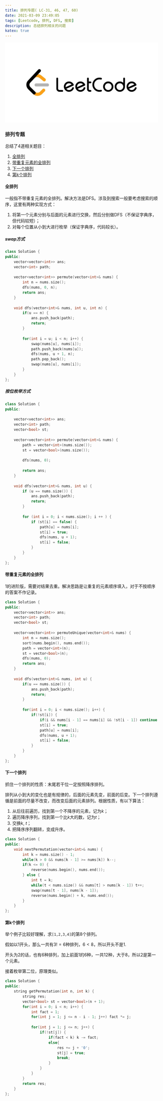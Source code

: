 ```yaml
---
title: 排列专题( LC-31, 46, 47, 60)
date: 2021-03-09 23:49:05
tags: [Leetcode, 排列, DFS, 搜索]
description: 总结排列相关的问题
katex: true
---
```


![LC](/images/Leetcode.jpg)

<!--more-->

###  排列专题

总结了4道相关题目：
1. [全排列](https://leetcode-cn.com/problems/permutations/)
2. [带重复元素的全排列](https://leetcode-cn.com/problems/permutations-ii/)
3. [下一个排列](https://leetcode-cn.com/problems/permutations-ii/)
4. [第k个排列](https://leetcode-cn.com/problems/permutation-sequence/)

#### 全排列

一般指不带重复元素的全排列。解决方法是DFS。涉及到搜索一般要考虑搜索的顺序，这里有两种实现方式：
1. 将第一个元素分别与后面的元素进行交换，然后分别做DFS（不保证字典序，但代码较短）；
2. 对每个位置从小到大进行枚举（保证字典序，代码较长）。

##### swap方式
```cpp
class Solution {
public:
    vector<vector<int>> ans;
    vector<int> path;

    vector<vector<int>> permute(vector<int>& nums) {
        int n = nums.size();
        dfs(nums, 0, n);
        return ans;
    }

    void dfs(vector<int>& nums, int u, int n) {
        if(u == n) {
            ans.push_back(path);
            return;
        }

        for(int i = u; i < n; i++) {
            swap(nums[u], nums[i]);
            path.push_back(nums[u]);
            dfs(nums, u + 1, n);
            path.pop_back();
            swap(nums[u], nums[i]);
        }
    }
};
```

##### 按位枚举方式

```cpp
class Solution {
public:

    vector<vector<int>> ans;
    vector<int> path;
    vector<bool> st;

    vector<vector<int>> permute(vector<int>& nums) {
        path = vector<int>(nums.size());
        st = vector<bool>(nums.size());

        dfs(nums, 0);

        return ans;
    }

    void dfs(vector<int>& nums, int u) {
        if (u == nums.size()) {
            ans.push_back(path);
            return;
        }

        for (int i = 0; i < nums.size(); i ++ ) {
            if (st[i] == false) {
                path[u] = nums[i];
                st[i] = true;
                dfs(nums, u + 1);
                st[i] = false;
            }
        }
    }
};
```

#### 带重复元素的全排列

1的进阶版，需要对结果去重。解决思路是让重复的元素顺序填入，对于不按顺序的答案不作记录。

```cpp
class Solution {
public:
    vector<vector<int>> ans;
    vector<int> path;
    vector<bool> st;

    vector<vector<int>> permuteUnique(vector<int>& nums) {
        int n = nums.size();
        sort(nums.begin(), nums.end());
        path = vector<int>(n);
        st = vector<bool>(n);
        dfs(nums, 0);
        return ans;
    }

    void dfs(vector<int>& nums, int u) {
        if(u == nums.size()) {
            ans.push_back(path);
            return;
        }

        for(int i = 0; i < nums.size(); i++) {
            if(!st[i]) {
                if(i && nums[i - 1] == nums[i] && !st[i - 1]) continue; // 前一个相同元素还没被用，所以当前元素不能用（我大哥还没出场，小弟我自然不能出场，不然让大哥多没牌面）
                st[i] = true;
                path[u] = nums[i];
                dfs(nums, u + 1);
                st[i] = false;
            }
        }
    }
};
```

#### 下一个排列

抓住一个排列的性质：末尾若干位一定按照降序排列。

排列从小到大的变化也是有规律的，后面的元素先变，前面的后变。下一个排列遵循是前面的尽量不改变，而改变后面的元素排列。根据性质，有以下算法：

1. 从后往前遍历，找到第一个不降序的元素，记为$k$；
2. 遍历降序序列，找到第一个比$k$大的数，记为$t$；
3. 交换$k$, $t$；
4. 把降序序列翻转，变成升序。

```cpp
class Solution {
public:
    void nextPermutation(vector<int>& nums) {
        int k = nums.size() - 1;
        while(k > 0 && nums[k - 1] >= nums[k]) k--;
        if(k <= 0) {
            reverse(nums.begin(), nums.end());
        } else {
            int t = k;
            while(t < nums.size() && nums[t] > nums[k - 1]) t++;
            swap(nums[t - 1], nums[k - 1]);
            reverse(nums.begin() + k, nums.end());
        }
    }
};
```

#### 第k个排列

举个例子比较好理解，求`[1,2,3,4]`的第8个排列。

假如以1开头，那么一共有$3! = 6$种排列，$6 < 8$，所以开头不是1.

开头为2的话，也有6种排列，加上前面1的6种，一共12种，大于8，所以2是第一个元素。

接着枚举第二位，原理类似。

```cpp
class Solution {
public:
    string getPermutation(int n, int k) {
        string res;
        vector<bool> st = vector<bool>(n + 1);
        for(int i = 0; i < n; i++) {
            int fact = 1;
            for(int j = 1; j <= n - i - 1; j++) fact *= j;

            for(int j = 1; j <= n; j++) {
                if(!st[j]) {
                    if(fact < k) k -= fact;
                    else{
                        res += j + '0';
                        st[j] = true;
                        break;
                    }
                }
            }
        }
        return res;
    }
};
```
